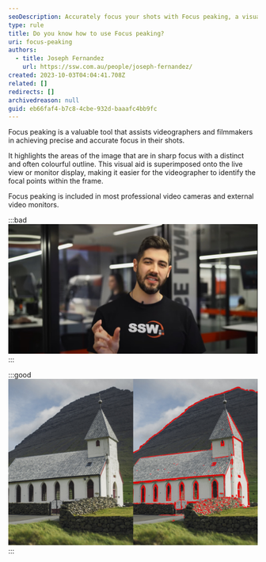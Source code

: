 ```yaml
---
seoDescription: Accurately focus your shots with Focus peaking, a visual tool highlighting areas of sharp focus on live views or monitors.
type: rule
title: Do you know how to use Focus peaking?
uri: focus-peaking
authors:
  - title: Joseph Fernandez
    url: https://ssw.com.au/people/joseph-fernandez/
created: 2023-10-03T04:04:41.708Z
related: []
redirects: []
archivedreason: null
guid: eb66faf4-b7c8-4cbe-932d-baaafc4bb9fc
---
```


Focus peaking is a valuable tool that assists videographers and filmmakers in achieving precise and accurate focus in their shots.

It highlights the areas of the image that are in sharp focus with a distinct and often colourful outline. This visual aid is superimposed onto the live view or monitor display, making it easier for the videographer to identify the focal points within the frame.

Focus peaking is included in most professional video cameras and external video monitors.

:::bad
![Figure: Bad example - Subject out of focus](peaking-outoffocus.jpg)
:::

:::good
![ Figure: Good example - Focus peaking highlighting areas in focus ](focus-peaking-church.jpg)
:::
